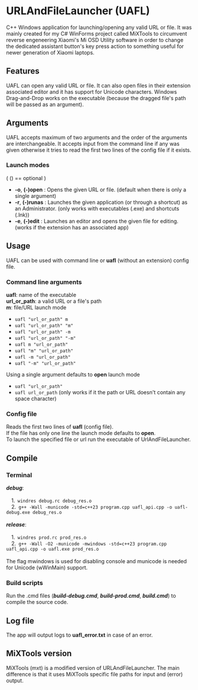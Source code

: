 # URLAndFileLauncher (UAFL)
C++ Windows application for launching/opening any valid URL or file. It was mainly created for my C# WinForms project called MiXTools to circumvent reverse engeneering Xiaomi's Mi OSD Utility software in order to change the dedicated assistant button's key press action to something useful for newer generation of Xiaomi laptops.

## Features
UAFL can open any valid URL or file. It can also open files in their extension associated editor and it has support for Unicode characters. Windows Drag-and-Drop works on the executable (because the dragged file's path will be passed as an argument).

## Arguments

UAFL accepts maximum of two arguments and the order of the arguments are interchangeable.
It accepts input from the command line if any was given otherwise it tries to read the first two lines of the config file if it exists.

### Launch modes 
  ( () == optional )
  
  * **-o**, **(-)open** : Opens the given URL or file. (default when there is only a single argument)
  * **-r**, **(-)runas** : Launches the given application (or through a shortcut) as an Administrator. (only works with executables (.exe) and shortcuts (.lnk))
  * **-e**, **(-)edit** : Launches an editor and opens the given file for editing. (works if the extension has an associated app)

## Usage
UAFL can be used with command line or **uafl** (without an extension) config file.

### Command line arguments
  **uafl**: name of the executable 
  <br/>
  **url_or_path**: a valid URL or a file's path
  <br/>
  **m**: file/URL launch mode
  <br/>
  - `uafl "url_or_path" m`
  - `uafl "url_or_path" "m"`
  - `uafl "url_or_path" -m`
  - `uafl "url_or_path" "-m"`
  - `uafl m "url_or_path"`
  - `uafl "m" "url_or_path"`
  - `uafl -m "url_or_path"`
  - `uafl "-m" "url_or_path"`
  
  Using a single argument defaults to **open** launch mode
 
  - `uafl "url_or_path"`
  - `uafl url_or_path` (only works if it the path or URL doesn't contain any space character)

### Config file
Reads the first two lines of **uafl** (config file).<br/>
If the file has only one line the launch mode defaults to **open**. <br/>
To launch the specified file or url run the executable of UrlAndFileLauncher.
  
## Compile

### Terminal
  ***debug***:
  	<br/>
	<br/>
	&emsp;1.&ensp;`windres debug.rc debug_res.o`<br/>
	&emsp;2.&ensp;`g++ -Wall -municode -std=c++23 program.cpp uafl_api.cpp -o uafl-debug.exe debug_res.o`<br/>
	<br/>
  ***release***: 
	<br/>
	<br/>
	&emsp;1.&ensp;`windres prod.rc prod_res.o`<br/>
	&emsp;2.&ensp;`g++ -Wall -O2 -municode -mwindows -std=c++23 program.cpp uafl_api.cpp -o uafl.exe prod_res.o`<br/>
	<br/>
  The flag mwindows is used for disabling console and municode is needed for Unicode (wWinMain) support.

### Build scripts  
Run the .cmd files (***build-debug.cmd***, ***build-prod.cmd***, ***build.cmd***) to compile the source code.

## Log file
The app will output logs to **uafl_error.txt** in case of an error.

## MiXTools version
MiXTools (mxt) is a modified version of URLAndFileLauncher. The main difference is that it uses MiXTools specific file paths for input and (error) output.
